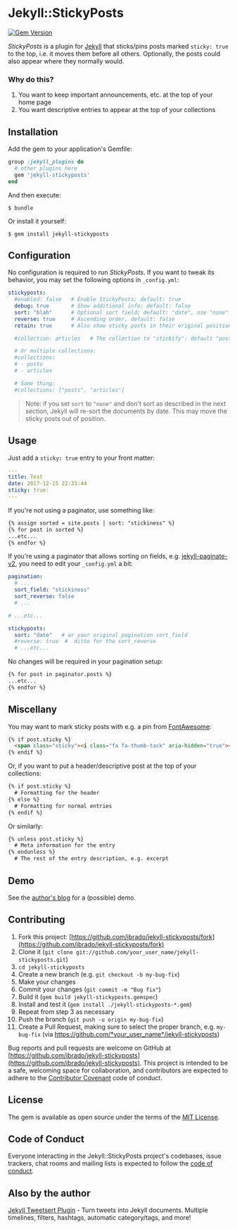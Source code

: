 # Jekyll::StickyPosts

[![Gem Version](https://badge.fury.io/rb/jekyll-stickyposts.svg)](https://badge.fury.io/rb/jekyll-stickyposts)

*StickyPosts* is a plugin for [Jekyll](https://jekyllrb.com/) that sticks/pins posts marked `sticky: true` to the top, i.e. it moves them  before all others. Optionally, the posts could also appear where they normally would.

### Why do this?

1. You want to keep important announcements, etc. at the top of your home page
1. You want descriptive entries to appear at the top of your collections

## Installation

Add the gem to your application's Gemfile:

```ruby
group :jekyll_plugins do
  # other plugins here
  gem 'jekyll-stickyposts'
end
```

And then execute:

    $ bundle

Or install it yourself:

    $ gem install jekyll-stickyposts

## Configuration

No configuration is required to run *StickyPosts*. If you want to tweak its behavior, you may set the following options in `_config.yml`:

```yaml
stickyposts:
  #enabled: false   # Enable StickyPosts; default: true
  debug: true       # Show additional info; default: false
  sort: "blah"      # Optional sort field; default: "date", use "none" to avoid sorting
  reverse: true     # Ascending order, default: false
  retain: true      # Also show sticky posts in their original positions; default: false

  #collection: articles   # The collection to "stickify"; default "posts"

  # Or multiple collections:
  #collections:
  # - posts
  # - articles

  # Same thing:
  #collections: ["posts", "articles"]

```

> Note: if you set `sort` to `"none"` and don't sort as described in the next section, Jekyll will re-sort the documents by date. This may move the sticky posts out of position.

## Usage

Just add a `sticky: true` entry to your front matter:

```yaml
---
title: Test
date: 2017-12-15 22:33:44
sticky: true:
---
```

If you're not using a paginator, use something like:

```html
{% assign sorted = site.posts | sort: "stickiness" %}
{% for post in sorted %}
...etc...
{% endfor %}
```

If you're using a paginator that allows sorting on fields, e.g. [jekyll-paginate-v2](https://github.com/sverrirs/jekyll-paginate-v2/), you need to edit your `_config.yml` a bit:

```yaml
pagination:
  # ...
  sort_field: "stickiness"
  sort_reverse: false
  # ...

# ...etc...

stickyposts:
  sort: "date"   # or your original pagination sort_field
  #reverse: true  #  ditto for the sort_reverse
  # ...etc...
```

No changes will be required in your pagination setup:

```html
{% for post in paginator.posts %}
...etc...
{% endfor %}
```
## Miscellany

You may want to mark sticky posts with e.g. a pin from [FontAwesome](http://fontawesome.io/):

```html
{% if post.sticky %}
  <span class="sticky"><i class="fa fa-thumb-tack" aria-hidden="true"></i></span>
{% endif %}
```

Or, if you want to put a header/descriptive post at the top of your collections:

```html
{% if post.sticky %}
  # Formatting for the header
{% else %}
  # Formatting for normal entries
{% endif %}
```

Or similarly:

```html
{% unless post.sticky %}
  # Meta information for the entry
{% endunless %}
  # The rest of the entry description, e.g. excerpt
```

## Demo

See the [author's blog](https://ibrado.org/) for a (possible) demo.

## Contributing

1. Fork this project: [https://github.com/ibrado/jekyll-stickyposts/fork](https://github.com/ibrado/jekyll-stickyposts/fork)
1. Clone it (`git clone git://github.com/your_user_name/jekyll-stickyposts.git`)
1. `cd jekyll-stickyposts`
1. Create a new branch (e.g. `git checkout -b my-bug-fix`)
1. Make your changes
1. Commit your changes (`git commit -m "Bug fix"`)
1. Build it (`gem build jekyll-stickyposts.gemspec`)
1. Install and test it (`gem install ./jekyll-stickyposts-*.gem`)
1. Repeat from step 3 as necessary
1. Push the branch (`git push -u origin my-bug-fix`)
1. Create a Pull Request, making sure to select the proper branch, e.g. `my-bug-fix` (via https://github.com/*your_user_name*/jekyll-stickyposts)

Bug reports and pull requests are welcome on GitHub at [https://github.com/ibrado/jekyll-stickyposts](https://github.com/ibrado/jekyll-stickyposts). This project is intended to be a safe, welcoming space for collaboration, and contributors are expected to adhere to the [Contributor Covenant](http://contributor-covenant.org) code of conduct.

## License

The gem is available as open source under the terms of the [MIT License](https://opensource.org/licenses/MIT).

## Code of Conduct
Everyone interacting in the Jekyll::StickyPosts project's codebases, issue trackers, chat rooms and mailing lists is expected to follow the [code of conduct](https://github.com/[USERNAME]/jekyll-stickyposts/blob/master/CODE_OF_CONDUCT.md).

## Also by the author

[Jekyll Tweetsert Plugin](https://github.com/ibrado/jekyll-tweetsert) - Turn tweets into Jekyll documents. Multiple timelines, filters, hashtags, automatic category/tags, and more!
